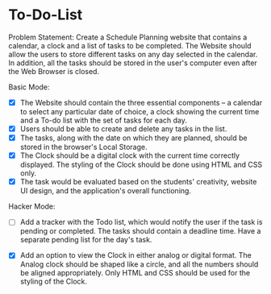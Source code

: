 # To-Do-List

Problem Statement:
Create a Schedule Planning website that contains a calendar, a clock and a list of tasks to be completed. The Website should allow the users to store different tasks on any day selected in the calendar. In addition, all the tasks should be stored in the user's computer even after the Web Browser is closed.

Basic Mode:
- [x] The Website should contain the three essential components – a calendar to select any particular date of choice, a clock showing the current time and a To-do list with the set of tasks for each day.
- [x] Users should be able to create and delete any tasks in the list.
- [x] The tasks, along with the date on which they are planned, should be stored in the browser's Local Storage.
- [x] The Clock should be a digital clock with the current time correctly displayed. The styling of the Clock should be done using HTML and CSS only. 
- [x] The task would be evaluated based on the students' creativity, website UI design, and the application's overall functioning.

Hacker Mode:
- [ ] Add a tracker with the Todo list, which would notify the user if the task is pending or completed. The tasks should contain a deadline time. Have a separate pending list for the day's task.
- [x] Add an option to view the Clock in either analog or digital format. The Analog clock should be shaped like a circle, and all the numbers should be aligned appropriately. Only HTML and CSS should be used for the styling of the Clock.


